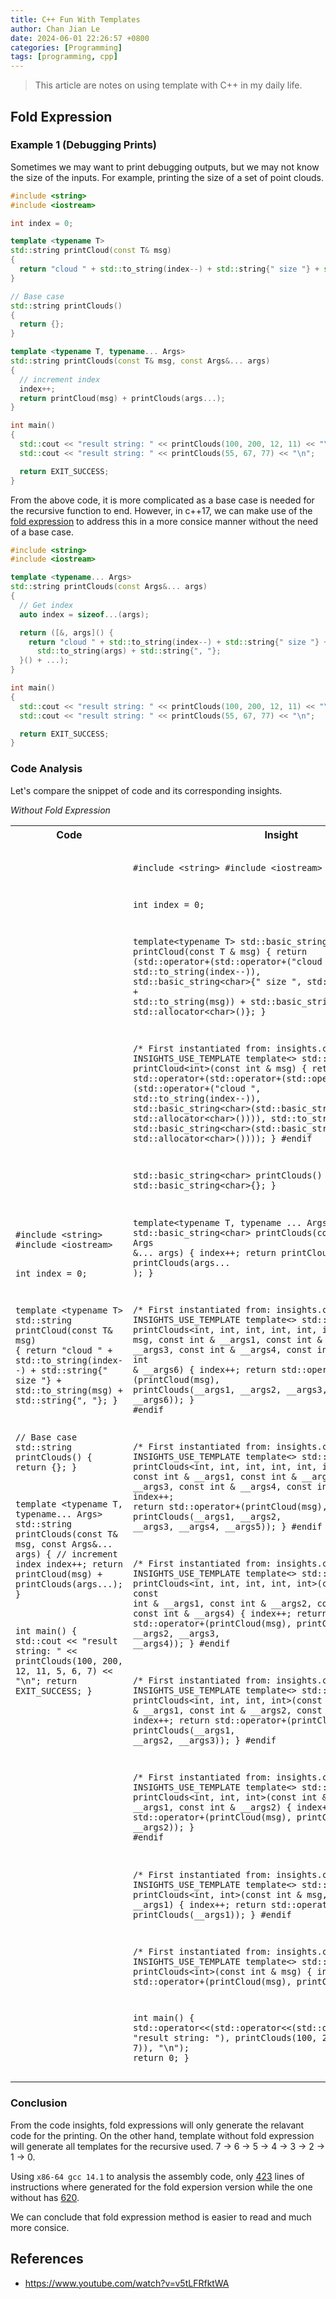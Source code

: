 ```yaml
---
title: C++ Fun With Templates
author: Chan Jian Le
date: 2024-06-01 22:26:57 +0800
categories: [Programming]
tags: [programming, cpp]
---
```


> This article are notes on using template with C++ in my daily life.

## Fold Expression

### Example 1 (Debugging Prints)

Sometimes we may want to print debugging outputs,
but we may not know the size of the inputs. For example, printing the size of
a set of point clouds.

```cpp
#include <string>
#include <iostream>

int index = 0;

template <typename T>
std::string printCloud(const T& msg)
{
  return "cloud " + std::to_string(index--) + std::string{" size "} + std::to_string(msg) + std::string{", "};
}

// Base case
std::string printClouds()
{
  return {};
}

template <typename T, typename... Args>
std::string printClouds(const T& msg, const Args&... args)
{
  // increment index
  index++;
  return printCloud(msg) + printClouds(args...);
}

int main()
{
  std::cout << "result string: " << printClouds(100, 200, 12, 11) << "\n";
  std::cout << "result string: " << printClouds(55, 67, 77) << "\n";

  return EXIT_SUCCESS;
}
```

From the above code, it is more complicated as a base case is needed
for the recursive function to end. However, in c++17, we can make use of
the [fold expression](https://en.cppreference.com/w/cpp/language/fold)
to address this in a more consice manner without the need of a base case.

```cpp
#include <string>
#include <iostream>

template <typename... Args>
std::string printClouds(const Args&... args)
{
  // Get index
  auto index = sizeof...(args);

  return ([&, args]() {
    return "cloud " + std::to_string(index--) + std::string{" size "} +
      std::to_string(args) + std::string{", "};
  }() + ...);
}

int main()
{
  std::cout << "result string: " << printClouds(100, 200, 12, 11) << "\n";
  std::cout << "result string: " << printClouds(55, 67, 77) << "\n";

  return EXIT_SUCCESS;
}
```

### Code Analysis

Let's compare the snippet of code and its corresponding insights.

*Without Fold Expression*
<table>
  <tr>
    <th>Code</th>
    <th>Insight</th>
  </tr>
  <tr>
    <td>
      <pre><code class="language-cpp">
#include &lt;string&gt;
#include &lt;iostream&gt;

int index = 0;

template &lt;typename T&gt;
std::string printCloud(const T& msg)
{
  return "cloud " + std::to_string(index--) + std::string{" size "} + std::to_string(msg) + std::string{", "};
}

// Base case
std::string printClouds()
{
  return {};
}

template &lt;typename T, typename... Args&gt;
std::string printClouds(const T& msg, const Args&... args)
{
  // increment index
  index++;
  return printCloud(msg) + printClouds(args...);
}

int main()
{
  std::cout &lt;&lt; "result string: " &lt;&lt; printClouds(100, 200, 12, 11, 5, 6, 7) &lt;&lt; "\n";
  return EXIT_SUCCESS;
}</code></pre>
    </td>
    <td>
      <pre><code class="language-cpp">
#include &lt;string&gt;
#include &lt;iostream&gt;

int index = 0;

template&lt;typename T&gt;
std::basic_string&lt;char&gt; printCloud(const T & msg)
{
  return (std::operator+(std::operator+("cloud ", std::to_string(index--)), std::basic_string&lt;char&gt;{" size ", std::allocator&lt;char&gt;()}) + std::to_string(msg)) + std::basic_string&lt;char&gt;{", ", std::allocator&lt;char&gt;()};
}

/* First instantiated from: insights.cpp:23 */
#ifdef INSIGHTS_USE_TEMPLATE
template&lt;&gt;
std::basic_string&lt;char&gt; printCloud&lt;int&gt;(const int & msg)
{
  return std::operator+(std::operator+(std::operator+(std::operator+("cloud ", std::to_string(index--)), std::basic_string&lt;char&gt;(std::basic_string&lt;char&gt;(" size ", std::allocator&lt;char&gt;()))), std::to_string(msg)), std::basic_string&lt;char&gt;(std::basic_string&lt;char&gt;(", ", std::allocator&lt;char&gt;())));
}
#endif


std::basic_string&lt;char&gt; printClouds()
{
  return std::basic_string&lt;char&gt;{};
}

template&lt;typename T, typename ... Args&gt;
std::basic_string&lt;char&gt; printClouds(const T & msg, const Args &... args)
{
  index++;
  return printCloud(msg) + printClouds(args... );
}

/* First instantiated from: insights.cpp:28 */
#ifdef INSIGHTS_USE_TEMPLATE
template&lt;&gt;
std::basic_string&lt;char&gt; printClouds&lt;int, int, int, int, int, int, int&gt;(const int & msg, const int & __args1, const int & __args2, const int & __args3, const int & __args4, const int & __args5, const int & __args6)
{
  index++;
  return std::operator+(printCloud(msg), printClouds(__args1, __args2, __args3, __args4, __args5, __args6));
}
#endif


/* First instantiated from: insights.cpp:23 */
#ifdef INSIGHTS_USE_TEMPLATE
template&lt;&gt;
std::basic_string&lt;char&gt; printClouds&lt;int, int, int, int, int, int&gt;(const int & msg, const int & __args1, const int & __args2, const int & __args3, const int & __args4, const int & __args5)
{
  index++;
  return std::operator+(printCloud(msg), printClouds(__args1, __args2, __args3, __args4, __args5));
}
#endif


/* First instantiated from: insights.cpp:23 */
#ifdef INSIGHTS_USE_TEMPLATE
template&lt;&gt;
std::basic_string&lt;char&gt; printClouds&lt;int, int, int, int, int&gt;(const int & msg, const int & __args1, const int & __args2, const int & __args3, const int & __args4)
{
  index++;
  return std::operator+(printCloud(msg), printClouds(__args1, __args2, __args3, __args4));
}
#endif


/* First instantiated from: insights.cpp:23 */
#ifdef INSIGHTS_USE_TEMPLATE
template&lt;&gt;
std::basic_string&lt;char&gt; printClouds&lt;int, int, int, int&gt;(const int & msg, const int & __args1, const int & __args2, const int & __args3)
{
  index++;
  return std::operator+(printCloud(msg), printClouds(__args1, __args2, __args3));
}
#endif


/* First instantiated from: insights.cpp:23 */
#ifdef INSIGHTS_USE_TEMPLATE
template&lt;&gt;
std::basic_string&lt;char&gt; printClouds&lt;int, int, int&gt;(const int & msg, const int & __args1, const int & __args2)
{
  index++;
  return std::operator+(printCloud(msg), printClouds(__args1, __args2));
}
#endif


/* First instantiated from: insights.cpp:23 */
#ifdef INSIGHTS_USE_TEMPLATE
template&lt;&gt;
std::basic_string&lt;char&gt; printClouds&lt;int, int&gt;(const int & msg, const int & __args1)
{
  index++;
  return std::operator+(printCloud(msg), printClouds(__args1));
}
#endif


/* First instantiated from: insights.cpp:23 */
#ifdef INSIGHTS_USE_TEMPLATE
template&lt;&gt;
std::basic_string&lt;char&gt; printClouds&lt;int&gt;(const int & msg)
{
  index++;
  return std::operator+(printCloud(msg), printClouds());
}
#endif


int main()
{
  std::operator&lt;&lt;(std::operator&lt;&lt;(std::operator&lt;&lt;(std::cout, "result string: "), printClouds(100, 200, 12, 11, 5, 6, 7)), "\n");
  return 0;
}</code></pre>
    </td>
  </tr>
</table>


### Conclusion

From the code insights, fold expressions will only generate the relavant code
for the printing. On the other hand, template without fold expression will
generate all templates for the recursive used. 7 -> 6 -> 5 -> 4 -> 3 -> 2 -> 1 -> 0.

Using `x86-64 gcc 14.1` to analysis the assembly code, only
[423](https://godbolt.org/z/rs69WdTPM) lines of
instructions where generated for the fold expersion version while the one without
has [620](https://godbolt.org/z/9E8GEqn71).

We can conclude that fold expression method is easier to read and
much more consice.

## References

- https://www.youtube.com/watch?v=v5tLFRfktWA

